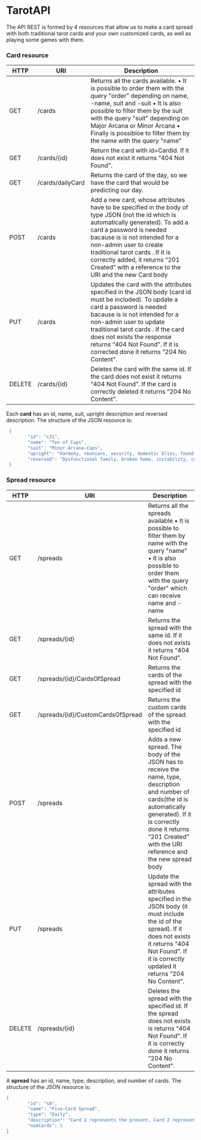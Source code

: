 # TarotAPI 



The API REST is formed by 4 resources that allow us to make a card spread with both traditional tarot cards and your own customized cards, as well as playing some games with them.


### Card resource ###
| HTTP  | URI | Description |
| ------------- | ------------- | ------------- |
| GET |  /cards | Returns all the cards available. •	It is possible to order them with the query "order" depending on name, -name, suit and -suit •	It is also possible to filter them by the suit with the query "suit" depending on Major Arcana or Minor Arcana • Finally is possibloe to filter them by the name with the query "name" |
| GET | /cards/{id}  |  Return the card with id=CardId. If it does not exist it returns “404 Not Found”. |
| GET | /cards/dailyCard  |  Returns the card of the day, so we have the card that would be predicting our day. |
| POST | /cards| Add a new card, whose attributes have to be specified in the body of type JSON (not the id which is automatically generated). To add a card a password is needed bacause is is not intended for a non-admin user to create traditional tarot cards . If it is correctly added, it returns “201 Created” with a reference to the URI and the new Card body|
| PUT | /cards  | Updates the card with the attributes specified in the JSON body (card id must be included). To update a card a password is needed bacause is is not intended for a non-admin user to update traditional tarot cards . If the card does not exists the response returns “404 Not Found”. If it is corrected done it returns “204 No Content”. |
| DELETE | /cards/{id}  |  Deletes the card with the same id. If the card does not exist it returns “404 Not Found”. If the card is correctly deleted it returns “204 No Content”.|

Each **card** has an id, name, suit, upright description and reversed description. The structure of the JSON resource is:

```cpp
 {
        "id": "c31",
        "name": "Ten of Cups",
        "suit": "Minor Arcana-Cups",
        "upright": "Harmony, reunions, security, domestic bliss, found family",
        "reversed": "Dysfunctional family, broken home, instability, conflict, neglect"
 }
```


### Spread resource ###
| HTTP  | URI | Description |
| ------------- | ------------- | ------------- |
| GET | /spreads  | Returns all the spreads available •	It is possible to filter them by name with the query "name" •	It is also possible to order them  with the query "order" which can receive name and -name |
| GET | /spreads/{id} | Returns the spread with the same id. If it does not exists it returns “404 Not Found”. |
| GET | /spreads/{id}/CardsOfSpread | Returns the cards of the spread with the specified id|
| GET | /spreads/{id}/CustomCardsOfSpread | Returns the custom cards of the spread with the specified id|
| POST | /spreads | Adds a new spread. The body of the JSON has to receive the name, type, description and number of cards(the id is automatically generated). If it is correctly done it returns “201 Created” with the URI reference and the new spread body |
| PUT | /spreads | Update the spread with the attributes specified in the JSON body (it must include the id of the spread).  If it does not exists it returns “404 Not Found”. If it is correctly updated it returns “204 No Content”. |
| DELETE | /spreads/{id} | Deletes the spread with the specified id. If the spread does not exists is returns “404 Not Found”. If it is correctly done it returns “204 No Content”. |



A **spread** has an id, name, type, description, and number of cards. The structure of the JSON resource is:

```cpp
{
        "id": "s0",
        "name": "Five-Card Spread",
        "type": "Daily",
        "description": "Card 1 represents the present, Card 2 represents the past, Card 3 represents the future, Card 4 shows unseen influences affecting the 			situation, and Card 5 represents the potential for an alternate future",
        "numCards": 5
}

```
